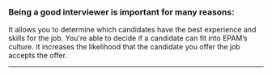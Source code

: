 
### Being a good interviewer is important for many reasons: 

It allows you to determine which candidates have the best experience and skills for the job. 
You're able to decide if a candidate can fit into EPAM’s culture. 
It increases the likelihood that the candidate you offer the job accepts the offer. 

------


